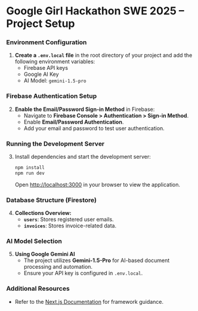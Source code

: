 # Google Girl Hackathon SWE 2025 – Project Setup  

### **Environment Configuration**  
1. **Create a `.env.local` file** in the root directory of your project and add the following environment variables:  
   - Firebase API keys  
   - Google AI Key  
   - AI Model: `gemini-1.5-pro`  

### **Firebase Authentication Setup**  
2. **Enable the Email/Password Sign-in Method** in Firebase:  
   - Navigate to **Firebase Console > Authentication > Sign-in Method**.  
   - Enable **Email/Password Authentication**.  
   - Add your email and password to test user authentication.  

### **Running the Development Server**  
3. Install dependencies and start the development server:  
   ```bash  
   npm install  
   npm run dev  
   ```  
   Open [http://localhost:3000](http://localhost:3000) in your browser to view the application.  

### **Database Structure (Firestore)**  
4. **Collections Overview:**  
   - **`users`**: Stores registered user emails.  
   - **`invoices`**: Stores invoice-related data.  

### **AI Model Selection**  
5. **Using Google Gemini AI**  
   - The project utilizes **Gemini-1.5-Pro** for AI-based document processing and automation.  
   - Ensure your API key is configured in `.env.local`.  

### **Additional Resources**  
- Refer to the [Next.js Documentation](https://nextjs.org/docs) for framework guidance.
